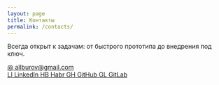 ```yaml
---
layout: page
title: Контакты
permalink: /contacts/
---
```


<p class="contact-intro">Всегда открыт к задачам: от быстрого прототипа до внедрения под ключ.</p>

<a class="contact-link contact-email" href="mailto:allburov@gmail.com">
  <span class="contact-badge">@</span>
  allburov@gmail.com
</a>

<div class="contact-grid">
  <a class="contact-link" href="https://www.linkedin.com/in/aleksey-burov-99b06164/" target="_blank" rel="noopener">
    <span class="contact-badge">LI</span> LinkedIn
  </a>
  <a class="contact-link" href="https://habr.com/users/allburov/" target="_blank" rel="noopener">
    <span class="contact-badge">HB</span> Habr
  </a>
  <a class="contact-link" href="https://github.com/allburov" target="_blank" rel="noopener">
    <span class="contact-badge">GH</span> GitHub
  </a>
  <a class="contact-link" href="https://gitlab.com/allburov/" target="_blank" rel="noopener">
    <span class="contact-badge">GL</span> GitLab
  </a>
</div>
